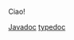 Ciao!

[Javadoc](PaguroElefante/javadoc/overview-tree.html)
[typedoc](PaguroElefante/javadoc/overview-tree.html)